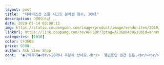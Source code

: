 ```yaml
---
layout: post 
title:  "더페이스샵 소울 시크릿 블라썸 향수, 30ml" 
description: 더페이스샵 ..
date: 2020-05-14 03:08:13 
img: https://static.coupangcdn.com/image/product/image/vendoritem/2019/02/15/3166191820/56c801da-9f25-40fe-bd50-e2ebf50a30ba.jpg 
linkUrl: https://link.coupang.com/re/AFFSDP?lptag=AF3600438&subid=ahnPublicAsk&pageKey=1247695007&itemId=2245701323&vendorItemId=3166191820&traceid=V0-113-c84d18dcfaa481a0 
categories: [1010] 
color: CF36BB 
price: 9300 
author: Ask View Shop 
cont:  "●구매후기●<br/>20개나 주문해 놨네요.<br/>  몇년동안 완전 든든.<br/><br/>3년 정도된 것 같아요, 거의 제 마스코트 향이라 단종되지 않는 한<br/>50프로 세일 진짜 몇년에 한번 할까말까이기 때문에<br/>국민향수라고 불리는 랑 에끌드 아르 저렴이라길래<br/>그리고 포장이 잘 된 것 같아요!<br/>근데 공병에 담으려고 입구부분 봤는디.<br/>.<br/>마감처리 되어서 옮겨 담지는 못해도 워낙 지속력이 좋아서 지장 없을 듯 합니다!!<br/>로켓배송이라 엄청 좋아했는데 포장도 대박이더라고요?!<br/>몇년 뒤 또 50% 할인할때 왕창 구매하러 올게요 !<br/>벌써 쿠팡으로 소울 시크릿 블라썸만 9병째 주문하고 쓰고 있네요<br/>보기만 해도 힐링되는데 향 맡으면 진짜 기분 너무 좋아요<br/>사계절 모두 사용 가능해서 좋아요!<br/>시크릿 향수만 지금 몇년째 몇통을 쓰는지 모르겠어요.<br/><br/>옷에서도 향이 남아있는게 너무 좋아요<br/>용량이 작기때문에 들고 다니기에도 간편하고 좋고 ,<br/>잘 쓰겠습니다^♡^<br/>저렴할뿐더러, 향도 좋고 , 지속력도 좋은데다가,<br/>정말 너무 영<br/> -롱<br/> -✨<br/>좋대요 헿!! 단!! 한 번에 너무 많이 분사되어 독하게 느껴질 수도 있으니 유의하고 주의하세요ㅠ 조금 뿌려도 오래지속 되고 빨리 확산되어 여름에는 좀 많이 조심해야 될 것 같아요ㅠ<br/>지속력: 거의4시간은 지속 된 것 같음.<br/> 오래지속<br/>진짜 100이면 100 , 여자고 남자고 다 물어봐요<br/>쭉 사용할 것 같아요:)<br/>향: 랑방 에끌드 아르 저렴이로 나온 만큼 비슷한 향<br/>향수 어디꺼 쓰냐고, 그 정도로 진짜 향 완전 좋음<br/>향수 온라인으로 처음 사 보는 거라 고민끝에 샀어요.<br/><br/>호불호 안 갈리겠다해서 샀죠ㅎㅅㅎ 친구가 냄새에 예민한 편인데<br/>" 
---
```

